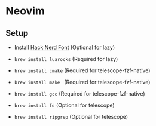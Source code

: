 # Neovim
## Setup
- Install [Hack Nerd Font](https://www.nerdfonts.com/) (Optional for lazy)

- `brew install luarocks` (Required for lazy)
- `brew install cmake` (Required for telescope-fzf-native)
- `brew install make ` (Required for telescope-fzf-native)
- `brew install gcc` (Required for telescope-fzf-native)
- `brew install fd` (Optional for telescope)
- `brew install ripgrep` (Optional for telescope)

